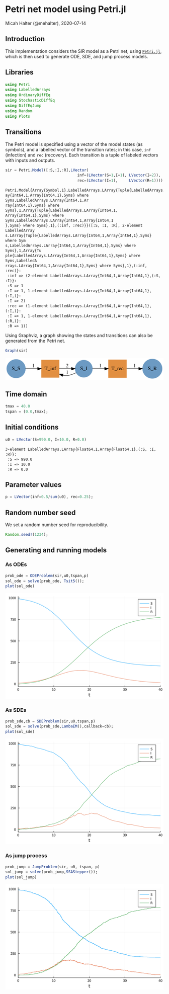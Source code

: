 # Petri net model using Petri.jl
Micah Halter (@mehalter), 2020-07-14

## Introduction

This implementation considers the SIR model as a Petri net, using [`Petri.jl`](https://github.com/mehalter/Petri.jl), which is then used to generate ODE, SDE, and jump process models.

## Libraries

```julia
using Petri
using LabelledArrays
using OrdinaryDiffEq
using StochasticDiffEq
using DiffEqJump
using Random
using Plots
```




## Transitions

The Petri model is specified using a vector of the model states (as symbols), and a labelled vector of the transition rates; in this case, `inf` (infection) and `rec` (recovery). Each transition is a tuple of labeled vectors with inputs and outputs.

```julia
sir = Petri.Model([:S,:I,:R],LVector(
                                inf=(LVector(S=1,I=1), LVector(I=2)),
                                rec=(LVector(I=1),     LVector(R=1))))
```

```
Petri.Model{Array{Symbol,1},LabelledArrays.LArray{Tuple{LabelledArrays.LArr
ay{Int64,1,Array{Int64,1},Syms} where Syms,LabelledArrays.LArray{Int64,1,Ar
ray{Int64,1},Syms} where Syms},1,Array{Tuple{LabelledArrays.LArray{Int64,1,
Array{Int64,1},Syms} where Syms,LabelledArrays.LArray{Int64,1,Array{Int64,1
},Syms} where Syms},1},(:inf, :rec)}}([:S, :I, :R], 2-element LabelledArray
s.LArray{Tuple{LabelledArrays.LArray{Int64,1,Array{Int64,1},Syms} where Sym
s,LabelledArrays.LArray{Int64,1,Array{Int64,1},Syms} where Syms},1,Array{Tu
ple{LabelledArrays.LArray{Int64,1,Array{Int64,1},Syms} where Syms,LabelledA
rrays.LArray{Int64,1,Array{Int64,1},Syms} where Syms},1},(:inf, :rec)}:
 :inf => (2-element LabelledArrays.LArray{Int64,1,Array{Int64,1},(:S, :I)}:
 :S => 1
 :I => 1, 1-element LabelledArrays.LArray{Int64,1,Array{Int64,1},(:I,)}:
 :I => 2)
 :rec => (1-element LabelledArrays.LArray{Int64,1,Array{Int64,1},(:I,)}:
 :I => 1, 1-element LabelledArrays.LArray{Int64,1,Array{Int64,1},(:R,)}:
 :R => 1))
```





Using Graphviz, a graph showing the states and transitions can also be generated from the Petri net.

```julia
Graph(sir)
```

![](figures/pn_petri_3_1.svg)



## Time domain

```julia
tmax = 40.0
tspan = (0.0,tmax);
```




## Initial conditions

```julia
u0 = LVector(S=990.0, I=10.0, R=0.0)
```

```
3-element LabelledArrays.LArray{Float64,1,Array{Float64,1},(:S, :I, :R)}:
 :S => 990.0
 :I => 10.0
 :R => 0.0
```





## Parameter values

```julia
p = LVector(inf=0.5/sum(u0), rec=0.25);
```




## Random number seed

We set a random number seed for reproducibility.

```julia
Random.seed!(1234);
```




## Generating and running models

### As ODEs

```julia
prob_ode = ODEProblem(sir,u0,tspan,p)
sol_ode = solve(prob_ode, Tsit5());
plot(sol_ode)
```

![](figures/pn_petri_8_1.png)



### As SDEs

```julia
prob_sde,cb = SDEProblem(sir,u0,tspan,p)
sol_sde = solve(prob_sde,LambaEM(),callback=cb);
plot(sol_sde)
```

![](figures/pn_petri_9_1.png)



### As jump process

```julia
prob_jump = JumpProblem(sir, u0, tspan, p)
sol_jump = solve(prob_jump,SSAStepper());
plot(sol_jump)
```

![](figures/pn_petri_10_1.png)
